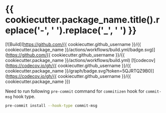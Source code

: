 # {{ cookiecutter.package_name.title().replace('-', ' ').replace('_', ' ') }}

[![Build](https://github.com/{{ cookiecutter.github_username }}/{{ cookiecutter.package_name }}/actions/workflows/build.yml/badge.svg)](https://github.com/{{ cookiecutter.github_username }}/{{ cookiecutter.package_name }}/actions/workflows/build.yml)
[![codecov](https://codecov.io/gh/{{ cookiecutter.github_username }}/{{ cookiecutter.package_name }}/graph/badge.svg?token=5QJRTQZ9B0)](https://codecov.io/gh/{{ cookiecutter.github_username }}/{{ cookiecutter.package_name }})

Need to run following `pre-commit` command for `commitizen` hook for `commit-msg` hook type.

```sh
pre-commit install --hook-type commit-msg
```
